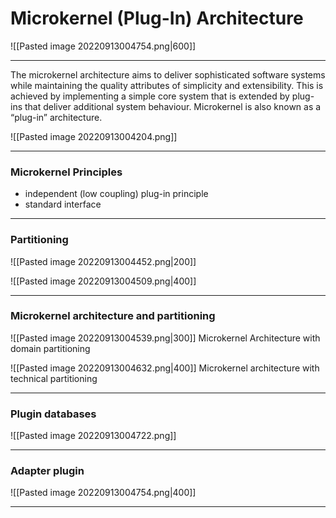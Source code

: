 # Microkernel (Plug-In) Architecture
![[Pasted image 20220913004754.png|600]]

___
The microkernel architecture aims to deliver sophisticated software systems while maintaining the quality attributes of simplicity and extensibility. This is achieved by implementing a simple core system that is extended by plug-ins that deliver additional system behaviour. Microkernel is also known as a “plug-in” architecture.

![[Pasted image 20220913004204.png]]

___
### Microkernel Principles
- independent (low coupling) plug-in principle
- standard interface

___
### Partitioning
![[Pasted image 20220913004452.png|200]]

![[Pasted image 20220913004509.png|400]]

___
### Microkernel architecture and partitioning

![[Pasted image 20220913004539.png|300]]
Microkernel Architecture with domain partitioning

![[Pasted image 20220913004632.png|400]]
Microkernel architecture with technical partitioning

___
### Plugin databases
![[Pasted image 20220913004722.png]]

___
### Adapter plugin
![[Pasted image 20220913004754.png|400]]

___
